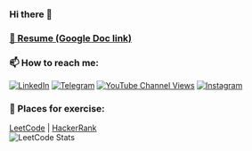 ### Hi there 👋

### <a href="https://docs.google.com/document/d/19W0rGvzkZEzHNFFNjD_tDxCzzpNnHh4xmTiTQz0plxg/edit?usp=sharing" target="_blank">📝 Resume (Google Doc link)</a>

### 📫 How to reach me:
[![LinkedIn](https://img.shields.io/badge/LinkedIn-profile-%230e76a8?style=flat&logo=linkedin)](https://www.linkedin.com/in/dmitrii-podlesnykh)
[![Telegram](https://img.shields.io/badge/Telegram-ping-%232CA5E0?style=flat&logo=telegram)](https://t.me/DmitriiPodlesnykh)
[![YouTube Channel Views](https://img.shields.io/youtube/channel/views/UC4eAGA-fuOl0a5LIz1m1qYA)](https://www.youtube.com/channel/UC4eAGA-fuOl0a5LIz1m1qYA)
[![Instagram](https://img.shields.io/badge/Instagram-E4405F?style=for-the-badge&logo=instagram&logoColor=white)](https://www.instagram.com/d.podlesnykh/)


### 🌱 Places for exercise:
[LeetCode](https://leetcode.com/DmitriiPodlesnykh/)    |   [HackerRank](https://www.hackerrank.com/d_podlesnykh)
<br/>![LeetCode Stats](https://leetcard.jacoblin.cool/DmitriiPodlesnykh?theme=unicorn&font=Itim)
<!--
**DmitriiPodlesnykh/DmitriiPodlesnykh** is a ✨ _special_ ✨ repository because its `README.md` (this file) appears on your GitHub profile.

Here are some ideas to get you started:

- 🔭 I’m currently working on ...
- 🌱 I’m currently learning ...
- 👯 I’m looking to collaborate on ...
- 🤔 I’m looking for help with ...
- 💬 Ask me about ...
- 📫 How to reach me: ...
- 😄 Pronouns: ...
- ⚡ Fun fact: ...
-->
